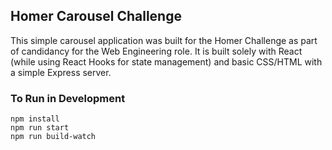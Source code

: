 ## Homer Carousel Challenge

This simple carousel application was built for the Homer Challenge as part of candidancy for the Web Engineering role. It is built solely with React (while using React Hooks for state management) and basic CSS/HTML with a simple Express server.

### To Run in Development

```
npm install
npm run start
npm run build-watch
```